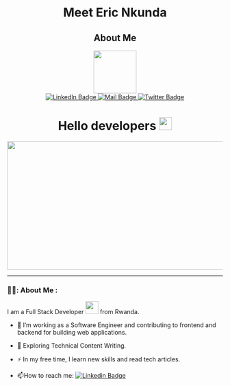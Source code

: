 <h1 align="center" color="blue">Meet Eric Nkunda</h1>

<h2 align="center">About Me</h2>
<div id="header" align="center">
  <img src="https://media.giphy.com/media/RKXnuEzs2KKBqa0K0B/giphy.gif" width="100"/>
  <div id="badges">
    <a href="www.linkedin.com/in/nkundimana-eric-14b11b224" target="_blank">
        <img src="https://img.shields.io/badge/LinkedIn-blue?style=for-the-badge&logo=linkedin&logoColor=white" alt="LinkedIn Badge"/>
    <a>
      <a href ="macnkunda@gmail.com">
        <img src="https://img.shields.io/badge/mail-red?style=for-the-badge&logo=mail&logoColor=white" alt="Mail Badge"/>
      </a>
      <a href="#">
        <img src="https://img.shields.io/badge/Twitter-blue?style=for-the-badge&logo=twitter&logoColor=white" alt="Twitter Badge"/>
      </a>
</div>
<img src="https://komarev.com/ghpvc/?username=your-github-username&style=flat-square&color=blue" alt=""/>
<h1>
  Hello developers
  <img src="https://media.giphy.com/media/hvRJCLFzcasrR4ia7z/giphy.gif" width="30px"/>
</h1>      
</div>
<div align="center">
  <img src="https://media.giphy.com/media/dWesBcTLavkZuG35MI/giphy.gif" width="600" height="300"/>
</div>
      
---

### 👨‍🦲: About Me :
I am a Full Stack Developer <img src="https://media.giphy.com/media/WUlplcMpOCEmTGBtBW/giphy.gif" width="30"> from Rwanda.
- :telescope: I’m working as a Software Engineer and contributing to frontend and backend for building web applications.

- :seedling: Exploring Technical Content Writing.

- :zap: In my free time, I learn new skills and read tech articles.

- :mailbox:How to reach me: [![Linkedin Badge](https://img.shields.io/badge/-kakbar-blue?style=flat&logo=Linkedin&logoColor=white)](www.linkedin.com/in/nkundimana-eric-14b11b224)

